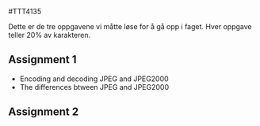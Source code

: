 #TTT4135

Dette er de tre oppgavene vi måtte løse for å gå opp i faget. Hver oppgave teller 20% av karakteren.
## Assignment 1
 * Encoding and decoding JPEG and JPEG2000
 * The differences btween JPEG and JPEG2000

## Assignment 2
